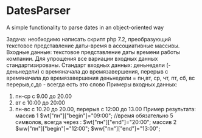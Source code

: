 # DatesParser
A simple functionality to parse dates in an object-oriented way


Задача:
необходимо написать скрипт php 7.2, преобразующий текстовое представление
даты-время в ассоциативные массивы.
Входные данные:
текстовое представление даты времени работы компании. Для упрощения все вариации
входных данных стандартизированы.
Стандарт входных данных:
деньнедели (-деньнедели) с времяначала до времязавершения, перерыв с времяначала
до времязавершения
деньнедели = пн,вт, ср, чт, пт, сб, вс
перерыв,с,до - всегда есть это слово
Примеры входных данных:
1) пн-ср с 9.00 до 20.00
2) вт с 10:00 до 20:00
3) пн-вс с 10.20 до 20.00, перерыв с 12:00 до 13.00
Пример результата:
массив 1
$wt["пн"]["begin"]="09:00"; //время обязательно 5 символов, всегда через :
$wt["пн"]["end"]="20:00";
массив 2
$ww["пн"]["begin"]="12:00";
$ww["пн"]["end"]="13:00";
